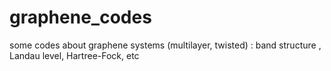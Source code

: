 # graphene_codes
some codes about graphene systems (multilayer, twisted) : band structure , Landau level, Hartree-Fock, etc
